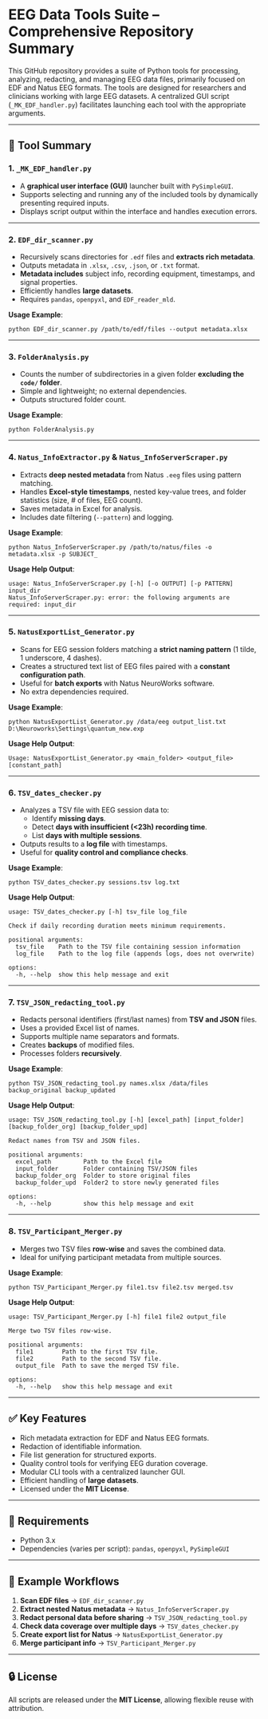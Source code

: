 # EEG Data Tools Suite – Comprehensive Repository Summary

This GitHub repository provides a suite of Python tools for processing, analyzing, redacting, and managing EEG data files, primarily focused on EDF and Natus EEG formats. The tools are designed for researchers and clinicians working with large EEG datasets. A centralized GUI script (`_MK_EDF_handler.py`) facilitates launching each tool with the appropriate arguments.

---

## 🧰 Tool Summary

### 1. `_MK_EDF_handler.py`
- A **graphical user interface (GUI)** launcher built with `PySimpleGUI`.
- Supports selecting and running any of the included tools by dynamically presenting required inputs.
- Displays script output within the interface and handles execution errors.

---

### 2. `EDF_dir_scanner.py`
- Recursively scans directories for `.edf` files and **extracts rich metadata**.
- Outputs metadata in `.xlsx`, `.csv`, `.json`, or `.txt` format.
- **Metadata includes** subject info, recording equipment, timestamps, and signal properties.
- Efficiently handles **large datasets**.
- Requires `pandas`, `openpyxl`, and `EDF_reader_mld`.

**Usage Example**:
```
python EDF_dir_scanner.py /path/to/edf/files --output metadata.xlsx
```

---

### 3. `FolderAnalysis.py`
- Counts the number of subdirectories in a given folder **excluding the `code/` folder**.
- Simple and lightweight; no external dependencies.
- Outputs structured folder count.

**Usage Example**:
```
python FolderAnalysis.py
```

---

### 4. `Natus_InfoExtractor.py` & `Natus_InfoServerScraper.py`
- Extracts **deep nested metadata** from Natus `.eeg` files using pattern matching.
- Handles **Excel-style timestamps**, nested key-value trees, and folder statistics (size, # of files, EEG count).
- Saves metadata in Excel for analysis.
- Includes date filtering (`--pattern`) and logging.

**Usage Example**:
```
python Natus_InfoServerScraper.py /path/to/natus/files -o metadata.xlsx -p SUBJECT_
```

**Usage Help Output**:
```
usage: Natus_InfoServerScraper.py [-h] [-o OUTPUT] [-p PATTERN] input_dir
Natus_InfoServerScraper.py: error: the following arguments are required: input_dir
```

---

### 5. `NatusExportList_Generator.py`
- Scans for EEG session folders matching a **strict naming pattern** (1 tilde, 1 underscore, 4 dashes).
- Creates a structured text list of EEG files paired with a **constant configuration path**.
- Useful for **batch exports** with Natus NeuroWorks software.
- No extra dependencies required.

**Usage Example**:
```
python NatusExportList_Generator.py /data/eeg output_list.txt D:\Neuroworks\Settings\quantum_new.exp
```

**Usage Help Output**:
```
Usage: NatusExportList_Generator.py <main_folder> <output_file> [constant_path]
```

---

### 6. `TSV_dates_checker.py`
- Analyzes a TSV file with EEG session data to:
  - Identify **missing days**.
  - Detect **days with insufficient (<23h) recording time**.
  - List **days with multiple sessions**.
- Outputs results to a **log file** with timestamps.
- Useful for **quality control and compliance checks**.

**Usage Example**:
```
python TSV_dates_checker.py sessions.tsv log.txt
```

**Usage Help Output**:
```
usage: TSV_dates_checker.py [-h] tsv_file log_file

Check if daily recording duration meets minimum requirements.

positional arguments:
  tsv_file    Path to the TSV file containing session information
  log_file    Path to the log file (appends logs, does not overwrite)

options:
  -h, --help  show this help message and exit
```

---

### 7. `TSV_JSON_redacting_tool.py`
- Redacts personal identifiers (first/last names) from **TSV and JSON** files.
- Uses a provided Excel list of names.
- Supports multiple name separators and formats.
- Creates **backups** of modified files.
- Processes folders **recursively**.

**Usage Example**:
```
python TSV_JSON_redacting_tool.py names.xlsx /data/files backup_original backup_updated
```

**Usage Help Output**:
```
usage: TSV_JSON_redacting_tool.py [-h] [excel_path] [input_folder] [backup_folder_org] [backup_folder_upd]

Redact names from TSV and JSON files.

positional arguments:
  excel_path         Path to the Excel file
  input_folder       Folder containing TSV/JSON files
  backup_folder_org  Folder to store original files
  backup_folder_upd  Folder2 to store newly generated files

options:
  -h, --help         show this help message and exit
```

---

### 8. `TSV_Participant_Merger.py`
- Merges two TSV files **row-wise** and saves the combined data.
- Ideal for unifying participant metadata from multiple sources.

**Usage Example**:
```
python TSV_Participant_Merger.py file1.tsv file2.tsv merged.tsv
```

**Usage Help Output**:
```
usage: TSV_Participant_Merger.py [-h] file1 file2 output_file

Merge two TSV files row-wise.

positional arguments:
  file1        Path to the first TSV file.
  file2        Path to the second TSV file.
  output_file  Path to save the merged TSV file.

options:
  -h, --help   show this help message and exit
```

---

## ✅ Key Features

- Rich metadata extraction for EDF and Natus EEG formats.
- Redaction of identifiable information.
- File list generation for structured exports.
- Quality control tools for verifying EEG duration coverage.
- Modular CLI tools with a centralized launcher GUI.
- Efficient handling of **large datasets**.
- Licensed under the **MIT License**.

---

## 🧪 Requirements

- Python 3.x
- Dependencies (varies per script): `pandas`, `openpyxl`, `PySimpleGUI`

---

## 🧭 Example Workflows

1. **Scan EDF files** → `EDF_dir_scanner.py`
2. **Extract nested Natus metadata** → `Natus_InfoServerScraper.py`
3. **Redact personal data before sharing** → `TSV_JSON_redacting_tool.py`
4. **Check data coverage over multiple days** → `TSV_dates_checker.py`
5. **Create export list for Natus** → `NatusExportList_Generator.py`
6. **Merge participant info** → `TSV_Participant_Merger.py`

---

## 🔒 License
All scripts are released under the **MIT License**, allowing flexible reuse with attribution.
